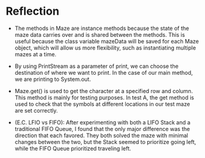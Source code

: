 # Reflection

* The methods in Maze are instance methods because the state of the maze data carries over and is shared between the methods. This is useful because the class variable mazeData will
be saved for each Maze object, which will allow us more flexibility, such as instantiating multiple mazes at a time.

* By using PrintStream as a parameter of print, we can choose the destination of where we want to print. In the case
of our main method, we are printing to System.out.

* Maze.get() is used to get the character at a specified row and column. This method is mainly for testing purposes.
In test A, the get method is used to check that the symbols at different locations in our test maze are set correctly.

* (E.C. LFIO vs FIFO): After experimenting with both a LIFO Stack and a traditional FIFO Queue, I found that the only major difference was the 
direction that each favored. They both solved the maze with minimal changes between the two, but the Stack seemed to prioritize going left,
while the FIFO Queue prioritized traveling left. 
